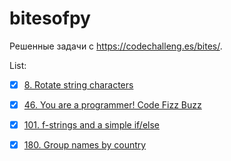 # bitesofpy
Решенные задачи с https://codechalleng.es/bites/.

List:

- [x] [8. Rotate string characters](https://codechalleng.es/bites/8)

- [x] [46. You are a programmer! Code Fizz Buzz](https://codechalleng.es/bites/46)

- [x] [101. f-strings and a simple if/else](https://codechalleng.es/bites/101)

- [x] [180. Group names by country](https://codechalleng.es/bites/180)